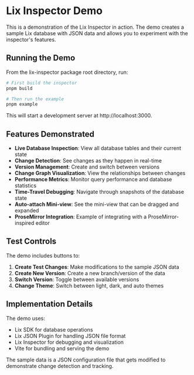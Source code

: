 # Lix Inspector Demo

This is a demonstration of the Lix Inspector in action. The demo creates a sample Lix database with JSON data and allows you to experiment with the inspector's features.

## Running the Demo

From the lix-inspector package root directory, run:

```bash
# First build the inspector
pnpm build

# Then run the example
pnpm example
```

This will start a development server at http://localhost:3000.

## Features Demonstrated

- **Live Database Inspection**: View all database tables and their current state
- **Change Detection**: See changes as they happen in real-time
- **Version Management**: Create and switch between versions
- **Change Graph Visualization**: View the relationships between changes
- **Performance Metrics**: Monitor query performance and database statistics
- **Time-Travel Debugging**: Navigate through snapshots of the database state
- **Auto-attach Mini-view**: See the mini-view that can be dragged and expanded
- **ProseMirror Integration**: Example of integrating with a ProseMirror-inspired editor

## Test Controls

The demo includes buttons to:

1. **Create Test Changes**: Make modifications to the sample JSON data
2. **Create New Version**: Create a new branch/version of the data
3. **Switch Version**: Toggle between available versions
4. **Change Theme**: Switch between light, dark, and auto themes

## Implementation Details

The demo uses:

- Lix SDK for database operations
- Lix JSON Plugin for handling JSON file format
- Lix Inspector for debugging and visualization
- Vite for bundling and serving the demo

The sample data is a JSON configuration file that gets modified to demonstrate change detection and tracking.